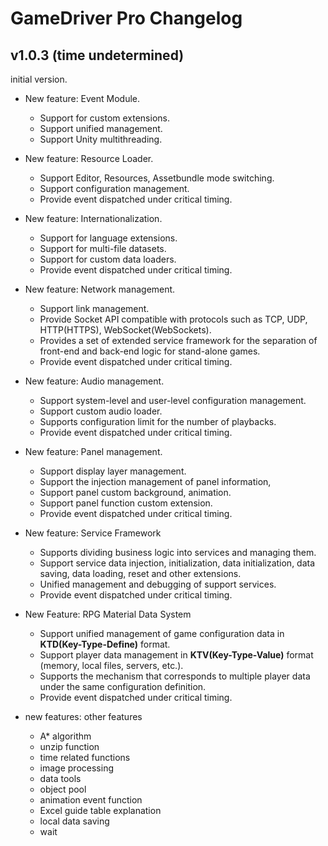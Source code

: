 # GameDriver Pro Changelog

## v1.0.3 (time undetermined)
initial version.  

+ New feature: Event Module.
  + Support for custom extensions.
  + Support unified management.
  + Support Unity multithreading.

+ New feature: Resource Loader.
  + Support Editor, Resources, Assetbundle mode switching.
  + Support configuration management.
  + Provide event dispatched under critical timing.

+ New feature: Internationalization.
  + Support for language extensions.
  + Support for multi-file datasets.
  + Support for custom data loaders.
  + Provide event dispatched under critical timing.

+ New feature: Network management.
  + Support link management.
  + Provide Socket API compatible with protocols such as TCP, UDP, HTTP(HTTPS), WebSocket(WebSockets).
  + Provides a set of extended service framework for the separation of front-end and back-end logic for stand-alone games.
  + Provide event dispatched under critical timing.

+ New feature: Audio management.
  + Support system-level and user-level configuration management.
  + Support custom audio loader.
  + Supports configuration limit for the number of playbacks.
  + Provide event dispatched under critical timing.

+ New feature: Panel management.
  + Support display layer management.
  + Support the injection management of panel information,
  + Support panel custom background, animation.
  + Support panel function custom extension.
  + Provide event dispatched under critical timing.

+ New feature: Service Framework
  + Supports dividing business logic into services and managing them.
  + Support service data injection, initialization, data initialization, data saving, data loading, reset and other extensions.
  + Unified management and debugging of support services.
  + Provide event dispatched under critical timing.

+ New Feature: RPG Material Data System
  + Support unified management of game configuration data in **KTD(Key-Type-Define)** format.
  + Support player data management in **KTV(Key-Type-Value)** format (memory, local files, servers, etc.).
  + Supports the mechanism that corresponds to multiple player data under the same configuration definition.
  + Provide event dispatched under critical timing.

+ new features: other features
  + A\* algorithm
  + unzip function
  + time related functions
  + image processing
  + data tools
  + object pool
  + animation event function
  + Excel guide table explanation
  + local data saving
  + wait
